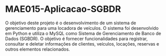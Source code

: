 # MAE015-Aplicacao-SGBDR
O objetivo deste projeto é o desenvolvimento de um sistema de gerenciamento para uma locadora de veículos. O sistema foi desenvolvido em Python e utiliza o MySQL como Sistema de Gerenciamento de Banco de Dados (SGBDR). O objetivo é fornecer funcionalidades para registrar, consultar e deletar informações de clientes, veículos, locações, reservas e outros elementos relacionados.
